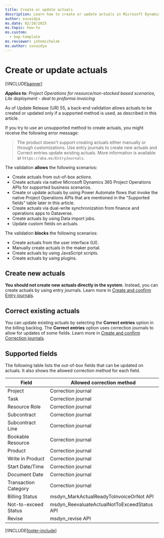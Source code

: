 ```yaml
---
title: Create or update actuals
description: Learn how to create or update actuals in Microsoft Dynamics 365 Project Operations.
author: suvaidya
ms.date: 02/28/2025
ms.topic: how-to
ms.custom: 
  - bap-template
ms.reviewer: johnmichalak
ms.author: suvaidya
---
```


# Create or update actuals

[!INCLUDE[banner](../includes/banner.md)]

_**Applies to:** Project Operations for resource/non-stocked based scenarios, Lite deployment - deal to proforma invoicing_

As of Update Release (UR) 55, a back-end validation allows actuals to be created or updated only if a supported method is used, as described in this article.

If you try to use an unsupported method to create actuals, you might receive the following error message:

> The product doesn't support creating actuals either manually or through customizations. Use entry journals to create new actuals and Correct entries update existing actuals. More information is available at `https://aka.ms/EntryJournals`.

The validation **allows** the following scenarios:

- Create actuals from out-of-box actions.
- Create actuals via native Microsoft Dynamics 365 Project Operations APIs for supported business scenarios.
- Create or update actuals by using Power Automate flows that invoke the native Project Operations APIs that are mentioned in the "Supported fields" table later in this article.
- Create actuals via dual-write synchronization from finance and operations apps to Dataverse.
- Create actuals by using Data import jobs.
- Update custom fields on actuals.

The validation **blocks** the following scenarios:

- Create actuals from the user interface (UI).
- Manually create actuals in the maker portal.
- Create actuals by using JavaScript scripts.
- Create actuals by using plugins.

## Create new actuals

**You should not create new actuals directly in the system**. Instead, you can create actuals by using entry journals. Learn more in [Create and confirm Entry journals](create-confirm-entry-journals.md).

## Correct existing actuals

You can update existing actuals by selecting the **Correct entries** option in the billing backlog. The **Correct entries** option uses correction journals to allow for updates of some fields. Learn more in [Create and confirm Correction journals](create-confirm-correction-journals.md).

## Supported fields

The following table lists the out-of-box fields that can be updated on actuals. It also shows the allowed correction method for each field.

| Field | Allowed correction method |
|---|---| 
| Project | Correction journal |
| Task | Correction journal |
| Resource Role | Correction journal |
| Subcontract | Correction journal |
| Subcontract Line | Correction journal |
| Bookable Resource | Correction journal |
| Product | Correction journal |
| Write in Product | Correction journal |
| Start Date/Time | Correction journal |
| Document Date | Correction journal |
| Transaction Category | Correction journal |
| Billing Status | msdyn_MarkActualReadyToInvoiceOrNot API |
| Not-to-exceed Status | msdyn_ReevaluateActualNotToExceedStatus API |
| Revise | msdyn_revise API |

[!INCLUDE[footer-include](../includes/footer-banner.md)]
